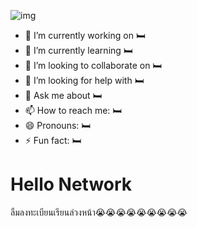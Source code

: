 
![img](https://github.com/SupaschaiPh/SupaschaiPh/assets/112678332/636aadc8-adda-40e5-aa51-c19ce4d2a70c)

- 🔭 I’m currently working on 🛏️
- 🌱 I’m currently learning 🛏️
- 👯 I’m looking to collaborate on 🛏️
- 🤔 I’m looking for help with 🛏️
- 💬 Ask me about 🛏️
- 📫 How to reach me: 🛏️
- 😄 Pronouns: 🛏️
- ⚡ Fun fact: 🛏️

# Hello Network
ลืมลงทะเบียนเรียนล่วงหน้า😭😭😭😭😭😭😭😭😭

<!--
## Used
-->
<!--https://devicon.dev/-->
<!--
### Lang & ...
 <img width="30px" src="https://cdn.jsdelivr.net/gh/devicons/devicon/icons/python/python-original.svg" />  <img width="30px"  src="https://cdn.jsdelivr.net/gh/devicons/devicon/icons/html5/html5-original.svg" /> <img  width="30px"  src="https://cdn.jsdelivr.net/gh/devicons/devicon/icons/css3/css3-original.svg" /><img width="30px" src="https://cdn.jsdelivr.net/gh/devicons/devicon/icons/javascript/javascript-original.svg" />   <img width="30px" src="https://cdn.jsdelivr.net/gh/devicons/devicon/icons/nodejs/nodejs-original.svg" />
           <img width="30px" src="https://cdn.jsdelivr.net/gh/devicons/devicon/icons/typescript/typescript-original.svg" /> <img width="30px" src="https://cdn.jsdelivr.net/gh/devicons/devicon/icons/java/java-original.svg" />
          
          
### BackEnd
<img width="30px"  src="https://cdn.jsdelivr.net/gh/devicons/devicon/icons/express/express-original.svg" /><img width="30px" src="https://cdn.jsdelivr.net/gh/devicons/devicon/icons/flask/flask-original.svg" /><img width="30px" src="https://cdn.jsdelivr.net/gh/devicons/devicon/icons/fastapi/fastapi-original.svg" />
          
          
          
### FrontEnd
<img width="30px" src="https://cdn.jsdelivr.net/gh/devicons/devicon/icons/nextjs/nextjs-original.svg" /><img width="30px" src="https://cdn.jsdelivr.net/gh/devicons/devicon/icons/react/react-original.svg" /><img width="30px" src="https://cdn.jsdelivr.net/gh/devicons/devicon/icons/svelte/svelte-original.svg" /> <img width="30px" src="https://cdn.jsdelivr.net/gh/devicons/devicon/icons/tailwindcss/tailwindcss-plain.svg" /><img width="30px"  src="https://cdn.jsdelivr.net/gh/devicons/devicon/icons/materialui/materialui-original.svg" />
          
-->

<!--
**SupaschaiPh/SupaschaiPH** is a ✨ _special_ ✨ repository because its `README.md` (this file) appears on your GitHub profile.

Here are some ideas to get you started:

- 🔭 I’m currently working on ...
- 🌱 I’m currently learning ...
- 👯 I’m looking to collaborate on ...
- 🤔 I’m looking for help with ...
- 💬 Ask me about ...
- 📫 How to reach me: ...
- 😄 Pronouns: ...
- ⚡ Fun fact: ...
-->
